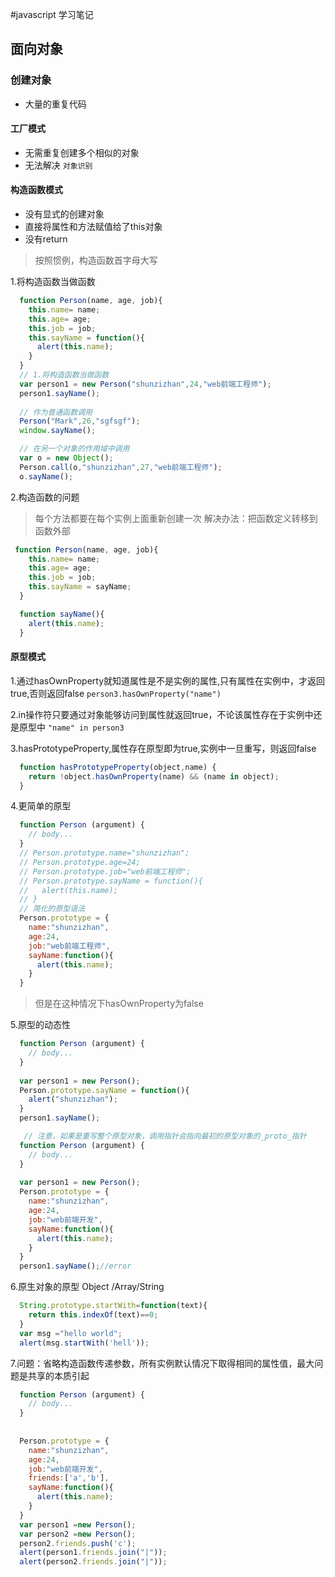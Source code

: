 #javascript 学习笔记
## 面向对象

### 创建对象

- 大量的重复代码

#### 工厂模式

- 无需重复创建多个相似的对象
- 无法解决 `对象识别`

#### 构造函数模式

- 没有显式的创建对象
- 直接将属性和方法赋值给了this对象
- 没有return

> 按照惯例，构造函数首字母大写

1.将构造函数当做函数
```javaScript
  function Person(name, age, job){
    this.name= name;
    this.age= age;
    this.job = job;
    this.sayName = function(){
      alert(this.name);
    }
  }
  // 1.将构造函数当做函数
  var person1 = new Person("shunzizhan",24,"web前端工程师");
  person1.sayName();
  
  // 作为普通函数调用
  Person("Mark",26,"sgfsgf");
  window.sayName();

  // 在另一个对象的作用域中调用
  var o = new Object();
  Person.call(o,"shunzizhan",27,"web前端工程师");
  o.sayName();
```

2.构造函数的问题

>  每个方法都要在每个实例上面重新创建一次
>  解决办法：把函数定义转移到函数外部

```javascript
 function Person(name, age, job){
    this.name= name;
    this.age= age;
    this.job = job;
    this.sayName = sayName;
  }

  function sayName(){
    alert(this.name);
  }
```

#### 原型模式
1.通过hasOwnProperty就知道属性是不是实例的属性,只有属性在实例中，才返回true,否则返回false  `person3.hasOwnProperty("name")`

2.in操作符只要通过对象能够访问到属性就返回true，不论该属性存在于实例中还是原型中 `"name" in person3`

3.hasPrototypeProperty,属性存在原型即为true,实例中一旦重写，则返回false

```javascript
  function hasPrototypeProperty(object,name) { 
    return !object.hasOwnProperty(name) && (name in object); 
  } 
```

4.更简单的原型

```javascript
  function Person (argument) {
    // body...
  }
  // Person.prototype.name="shunzizhan";
  // Person.prototype.age=24;
  // Person.prototype.job="web前端工程师";
  // Person.prototype.sayName = function(){
  //   alert(this.name);
  // }
  // 简化的原型语法
  Person.prototype = {
    name:"shunzizhan",
    age:24,
    job:"web前端工程师",
    sayName:function(){
      alert(this.name);
    }
  }
```

>  但是在这种情况下hasOwnProperty为false

5.原型的动态性

```javascript
  function Person (argument) {
    // body...
  }
  
  var person1 = new Person();
  Person.prototype.sayName = function(){
    alert("shunzizhan");
  }
  person1.sayName();

   // 注意，如果是重写整个原型对象，调用指针会指向最初的原型对象的_proto_指针
  function Person (argument) {
    // body...
  }
  
  var person1 = new Person();
  Person.prototype = {
    name:"shunzizhan",
    age:24,
    job:"web前端开发",
    sayName:function(){
      alert(this.name);
    }
  }
  person1.sayName();//error
```

6.原生对象的原型 Object /Array/String

```javascript
  String.prototype.startWith=function(text){
    return this.indexOf(text)==0;
  }
  var msg ="hello world";
  alert(msg.startWith('hell'));
```

7.问题：省略构造函数传递参数，所有实例默认情况下取得相同的属性值，最大问题是共享的本质引起
```javascript
  function Person (argument) {
    // body...
  }
  
  
  Person.prototype = {
    name:"shunzizhan",
    age:24,
    job:"web前端开发",
    friends:['a','b'],
    sayName:function(){
      alert(this.name);
    }
  }
  var person1 =new Person();
  var person2 =new Person();
  person2.friends.push('c');
  alert(person1.friends.join("|"));
  alert(person2.friends.join("|"));
```